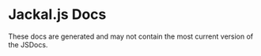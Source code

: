 # Jackal.js Docs

These docs are generated and may not contain the most current version of the JSDocs.
